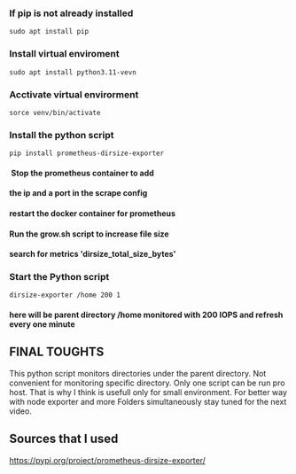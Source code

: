 ### If pip is not already installed
    sudo apt install pip
### Install virtual enviroment 
    sudo apt install python3.11-vevn
### Acctivate virtual envirorment
    sorce venv/bin/activate
### Install the python script
    pip install prometheus-dirsize-exporter
####  Stop the prometheus container to add
#### the ip and a port in the scrape config
#### restart the docker container for prometheus
#### Run the grow.sh script to increase file size
#### search for metrics 'dirsize_total_size_bytes'
### Start the Python script
    dirsize-exporter /home 200 1 
#### here will be parent directory /home monitored with 200 IOPS and refresh every one minute


##     FINAL TOUGHTS     ##
This python script monitors directories under the parent directory. 
Not convenient for monitoring specific directory. Only one script can be run pro host. 
That is why I think is usefull only for small environment. 
For better way with node exporter and more Folders simultaneously stay tuned for 
the next video. 

## Sources that I used
https://pypi.org/project/prometheus-dirsize-exporter/
